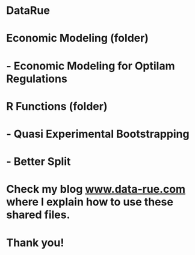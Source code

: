 # DataRue

# Economic Modeling (folder)
  # - Economic Modeling for Optilam Regulations

# R Functions (folder)
  # - Quasi Experimental Bootstrapping
  # - Better Split

# Check my blog www.data-rue.com where I explain how to use these shared files.
# Thank you!

